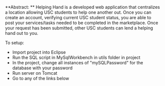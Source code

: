 **Abstract: **
Helping Hand is a developed web application that centralizes a location allowing USC students to help one another out. 
Once you can create an account, verifying current USC student status, you are able to post your services/tasks needed to be completed in the marketplace.
Once your request has been submitted, other USC students can lend a helping hand out to you.

To setup:
- Import project into Eclipse
- Run the SQL script in MySqlWorkbench in utils folder in project
- In the project, change all instances of "mySQLPassword" for the database with your password
- Run server on Tomcat
- Go to any of the links below 
